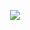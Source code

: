 <p align="center"><img src="[https://img.shields.io/badge/-ORCID-A6CE39?style=flat-square&logo=ORCID&logoColor=white](https://github.com/drshahizan/learn-github/blob/main/exercise/ChristineNies/data/images.jpeg)https://github.com/drshahizan/learn-github/blob/main/exercise/ChristineNies/data/images.jpeg">
